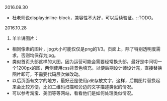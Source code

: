 2016.09.30
  - 杜老师说display:inline-block，兼容性不大好，可以后续验证。::TODO。

2016.10.28

1. 羊羊讲图片：
  - 相同像素的图片，jpg大小可能仅仅是png的1/3。页面上，除了特别透明度需求，否则均保存为jpg。
  - 类似首页头部这样的大图，因为运营可能会需要经常换头部，最好是中间切一个1200px的图，两侧使用css背景色填充。以便后期设计师设计完，直接替换图片即可，不需要代码层次做改动。
  - 以后页面有文字的地方，最好还是使用p来存放文字，这样，后期图片替换起来会比较方便，比如二维码扫描和旁边的文字描述类似的情况。
  - 可以参考淘宝、美团等等网站，看看他们是如何处理类似情况。
